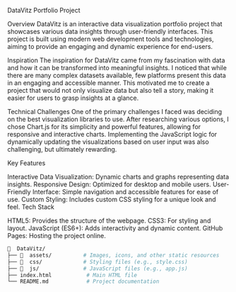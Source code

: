 DataVitz Portfolio Project

Overview
DataVitz is an interactive data visualization portfolio project that showcases various data insights through user-friendly interfaces. This project is built using modern web development tools and technologies, aiming to provide an engaging and dynamic experience for end-users.

Inspiration
The inspiration for DataVitz came from my fascination with data and how it can be transformed into meaningful insights. I noticed that while there are many complex datasets available, few platforms present this data in an engaging and accessible manner. This motivated me to create a project that would not only visualize data but also tell a story, making it easier for users to grasp insights at a glance.

Technical Challenges
One of the primary challenges I faced was deciding on the best visualization libraries to use. After researching various options, I chose Chart.js for its simplicity and powerful features, allowing for responsive and interactive charts. Implementing the JavaScript logic for dynamically updating the visualizations based on user input was also challenging, but ultimately rewarding.

Key Features

Interactive Data Visualization: Dynamic charts and graphs representing data insights.
Responsive Design: Optimized for desktop and mobile users.
User-Friendly Interface: Simple navigation and accessible features for ease of use.
Custom Styling: Includes custom CSS styling for a unique look and feel.
Tech Stack

HTML5: Provides the structure of the webpage.
CSS3: For styling and layout.
JavaScript (ES6+): Adds interactivity and dynamic content.
GitHub Pages: Hosting the project online.
```bash
📁  DataVitz/
├── 📁  assets/          # Images, icons, and other static resources
├── 📁  css/             # Styling files (e.g., style.css)
├── 📁  js/              # JavaScript files (e.g., app.js)
├── index.html           # Main HTML file
└── README.md            # Project documentation

